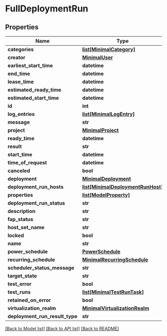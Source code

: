 # FullDeploymentRun

## Properties
Name | Type | Description | Notes
------------ | ------------- | ------------- | -------------
**categories** | [**list[MinimalCategory]**](MinimalCategory.md) |  | [optional] 
**creator** | [**MinimalUser**](MinimalUser.md) |  | [optional] 
**earliest_start_time** | **datetime** |  | [optional] 
**end_time** | **datetime** |  | [optional] 
**lease_time** | **datetime** |  | [optional] 
**estimated_ready_time** | **datetime** |  | [optional] 
**estimated_start_time** | **datetime** |  | [optional] 
**id** | **int** |  | [optional] 
**log_entries** | [**list[MinimalLogEntry]**](MinimalLogEntry.md) |  | [optional] 
**message** | **str** |  | [optional] 
**project** | [**MinimalProject**](MinimalProject.md) |  | [optional] 
**ready_time** | **datetime** |  | [optional] 
**result** | **str** |  | [optional] 
**start_time** | **datetime** |  | [optional] 
**time_of_request** | **datetime** |  | [optional] 
**canceled** | **bool** |  | [optional] 
**deployment** | [**MinimalDeployment**](MinimalDeployment.md) |  | [optional] 
**deployment_run_hosts** | [**list[MinimalDeploymentRunHost]**](MinimalDeploymentRunHost.md) |  | [optional] 
**properties** | [**list[ModelProperty]**](ModelProperty.md) |  | [optional] 
**deployment_run_status** | **str** |  | [optional] 
**description** | **str** |  | [optional] 
**fap_status** | **str** |  | [optional] 
**host_set_name** | **str** |  | [optional] 
**locked** | **bool** |  | [optional] 
**name** | **str** |  | [optional] 
**power_schedule** | [**PowerSchedule**](PowerSchedule.md) |  | [optional] 
**recurring_schedule** | [**MinimalRecurringSchedule**](MinimalRecurringSchedule.md) |  | [optional] 
**scheduler_status_message** | **str** |  | [optional] 
**target_state** | **str** |  | [optional] 
**test_error** | **bool** |  | [optional] 
**test_runs** | [**list[MinimalTestRunTask]**](MinimalTestRunTask.md) |  | [optional] 
**retained_on_error** | **bool** |  | [optional] 
**virtualization_realm** | [**MinimalVirtualizationRealm**](MinimalVirtualizationRealm.md) |  | [optional] 
**deployment_run_result_type** | **str** |  | [optional] 

[[Back to Model list]](../README.md#documentation-for-models) [[Back to API list]](../README.md#documentation-for-api-endpoints) [[Back to README]](../README.md)


